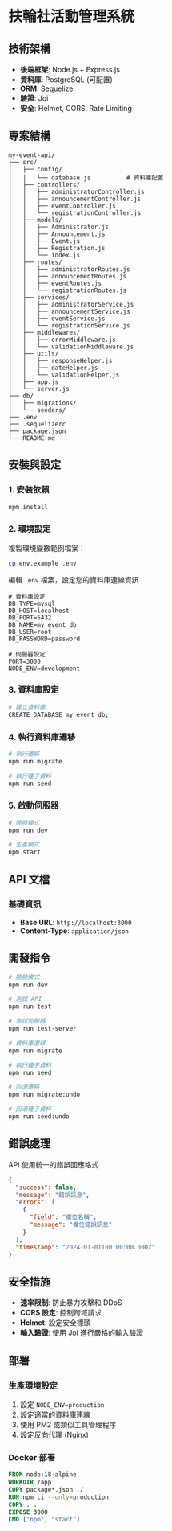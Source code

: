# 扶輪社活動管理系統

## 技術架構

- **後端框架**: Node.js + Express.js
- **資料庫**: PostgreSQL (可配置)
- **ORM**: Sequelize
- **驗證**: Joi
- **安全**: Helmet, CORS, Rate Limiting

## 專案結構

```
my-event-api/
├── src/
│   ├── config/
│   │   └── database.js          # 資料庫配置
│   ├── controllers/
│   │   ├── administratorController.js
│   │   ├── announcementController.js
│   │   ├── eventController.js
│   │   └── registrationController.js
│   ├── models/
│   │   ├── Administrator.js
│   │   ├── Announcement.js
│   │   ├── Event.js
│   │   ├── Registration.js
│   │   └── index.js
│   ├── routes/
│   │   ├── administratorRoutes.js
│   │   ├── announcementRoutes.js
│   │   ├── eventRoutes.js
│   │   └── registrationRoutes.js
│   ├── services/
│   │   ├── administratorService.js
│   │   ├── announcementService.js
│   │   ├── eventService.js
│   │   └── registrationService.js
│   ├── middlewares/
│   │   ├── errorMiddleware.js
│   │   └── validationMiddleware.js
│   ├── utils/
│   │   ├── responseHelper.js
│   │   ├── dateHelper.js
│   │   └── validationHelper.js
│   ├── app.js
│   └── server.js
├── db/
│   ├── migrations/
│   └── seeders/
├── .env
├── .sequelizerc
├── package.json
└── README.md
```

## 安裝與設定

### 1. 安裝依賴

```bash
npm install
```

### 2. 環境設定

複製環境變數範例檔案：

```bash
cp env.example .env
```

編輯 `.env` 檔案，設定您的資料庫連線資訊：

```env
# 資料庫設定
DB_TYPE=mysql
DB_HOST=localhost
DB_PORT=5432
DB_NAME=my_event_db
DB_USER=root
DB_PASSWORD=password

# 伺服器設定
PORT=3000
NODE_ENV=development
```

### 3. 資料庫設定

```bash
# 建立資料庫
CREATE DATABASE my_event_db;
```

### 4. 執行資料庫遷移

```bash
# 執行遷移
npm run migrate

# 執行種子資料
npm run seed
```

### 5. 啟動伺服器

```bash
# 開發模式
npm run dev

# 生產模式
npm start
```

## API 文檔

### 基礎資訊

- **Base URL**: `http://localhost:3000`
- **Content-Type**: `application/json`


## 開發指令

```bash
# 開發模式
npm run dev

# 測試 API
npm run test

# 測試伺服器
npm run test-server

# 資料庫遷移
npm run migrate

# 執行種子資料
npm run seed

# 回滾遷移
npm run migrate:undo

# 回滾種子資料
npm run seed:undo
```

## 錯誤處理

API 使用統一的錯誤回應格式：

```json
{
  "success": false,
  "message": "錯誤訊息",
  "errors": [
    {
      "field": "欄位名稱",
      "message": "欄位錯誤訊息"
    }
  ],
  "timestamp": "2024-01-01T00:00:00.000Z"
}
```

## 安全措施

- **速率限制**: 防止暴力攻擊和 DDoS
- **CORS 設定**: 控制跨域請求
- **Helmet**: 設定安全標頭
- **輸入驗證**: 使用 Joi 進行嚴格的輸入驗證

## 部署

### 生產環境設定

1. 設定 `NODE_ENV=production`
2. 設定適當的資料庫連線
3. 使用 PM2 或類似工具管理程序
4. 設定反向代理 (Nginx)

### Docker 部署

```dockerfile
FROM node:18-alpine
WORKDIR /app
COPY package*.json ./
RUN npm ci --only=production
COPY . .
EXPOSE 3000
CMD ["npm", "start"]
```
